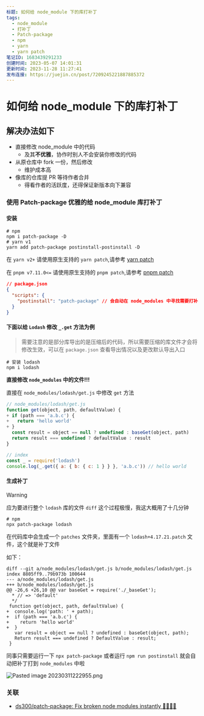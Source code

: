 ```yaml
---
标题: 如何给 node_module 下的库打补丁
tags:
  - node_module
  - 打补丁
  - Patch-package
  - npm
  - yarn
  - yarn patch
笔记ID: 1683439291233
创建时间: 2023-05-07 14:01:31
更新时间: 2023-11-28 11:27:41
发布连接: https://juejin.cn/post/7209245221887885372
---
```

# 如何给 node_module 下的库打补丁

## 解决办法如下

- 直接修改 node_module 中的代码
  - 及其**不优雅**，协作时别人不会安装你修改的代码
- 从原仓库中 fork 一份，然后修改
  - 维护成本高
- 像库的仓库提 PR 等待作者合并
  - 得看作者的活跃度，还得保证新版本向下兼容

### 使用 Patch-package 优雅的给 node_module 库打补丁

#### 安装

```shell
# npm
npm i patch-package -D
# yarn v1
yarn add patch-package postinstall-postinstall -D
```

在 `yarn v2+` 请使用原生支持的 `yarn patch`,请参考 [yarn patch](https://yarnpkg.com/cli/patch)

在 `pnpm v7.11.0<=` 请使用原生支持的 `pnpm patch`,请参考 [pnpm patch](https://pnpm.io/cli/patch)

```json
// package.json
{
  "scripts": {
    "postinstall": "patch-package" // 会自动在 node_modules 中寻找需要打补丁的库
  }
}
```

#### 下面以给 `Lodash` 修改 `_.get` 方法为例

> 需要注意的是部分库导出的是压缩后的代码，所以需要压缩的库文件才会将修改生效，可以在 `package.json` 查看导出情况以及更改默认导出入口

```shell
# 安装 lodash
npm i lodash
```

**直接修改 `node_modules` 中的文件!!!**

直接在 `node_modules/lodash/get.js` 中修改 `get` 方法

```js
// node_modules/lodash/get.js
function get(object, path, defaultValue) {
+ if (path === 'a.b.c') {
+   return 'hello world'
+ }
  const result = object == null ? undefined : baseGet(object, path)
  return result === undefined ? defaultValue : result
}

// index
const _ = require('lodash')
console.log(_.get({ a: { b: { c: 1 } } }, 'a.b.c')) // hello world
```

#### 生成补丁

> [!warning]
> 应为要进行整个 `lodash` 库的文件 `diff` 这个过程极慢，我这大概用了十几分钟

```shell
# npm
npx patch-package lodash
```

在代码库中会生成一个 `patches` 文件夹，里面有一个 `lodash+4.17.21.patch` 文件，这个就是补丁文件

如下：

```shell
diff --git a/node_modules/lodash/get.js b/node_modules/lodash/get.js
index 8805ff9..79b973b 100644
--- a/node_modules/lodash/get.js
+++ b/node_modules/lodash/get.js
@@ -26,6 +26,10 @@ var baseGet = require('./_baseGet');
  * // => 'default'
  */
 function get(object, path, defaultValue) {
+  console.log('path: ' + path);
+  if (path === 'a.b.c') {
+    return 'hello world'
+  }
   var result = object == null ? undefined : baseGet(object, path);
   Return result === undefined ? DefaultValue : result;
 }
```

同事只需要运行一下 `npx patch-package` 或者运行 `npm run postinstall` 就会自动把补丁打到 `node_modules` 中啦

![Pasted image 20230311222955.png](https://p1-juejin.byteimg.com/tos-cn-i-k3u1fbpfcp/cb5251a69d6c451db5ced3edc1b29e86~tplv-k3u1fbpfcp-watermark.image?)

### 关联

- [ds300/patch-package: Fix broken node modules instantly 🏃🏽‍♀️💨](https://github.com/ds300/patch-package)
